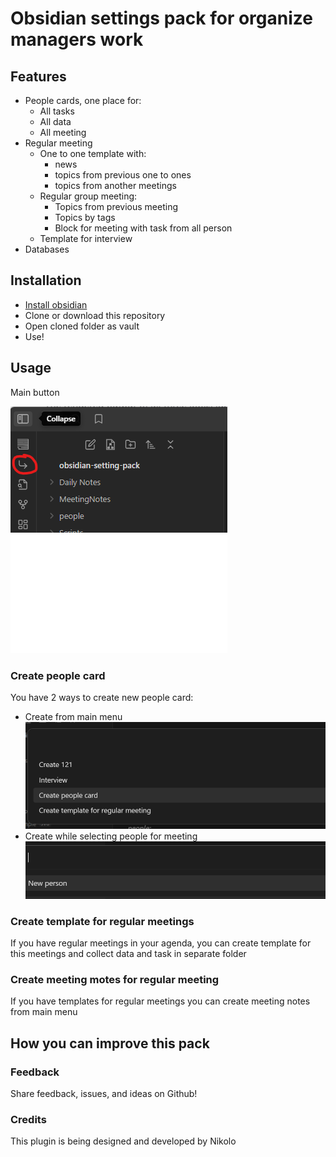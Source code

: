 # Obsidian settings pack for organize managers work

## Features

- People cards, one place for:
  - All tasks
  - All data
  - All meeting
- Regular meeting
  - One to one template with:
    - news
    - topics from previous one to ones
    - topics from another meetings
  - Regular group meeting:
    - Topics from previous meeting
    - Topics by tags
    - Block for meeting with task from all person
  - Template for interview
- Databases

## Installation

- [Install obsidian](https://help.obsidian.md/Getting+started/Download+and+install+Obsidian)
- Clone or download this repository
- Open cloned folder as vault
- Use!

## Usage

Main button

![Main button](.docs/main-button.png)

### Create people card

You have 2 ways to create new people card:

- Create from main menu ![Main menu](.docs/create-new-people.png)
- Create while selecting people for meeting ![New person](.docs/create-new-people2.png)

### Create template for regular meetings

If you have regular meetings in your agenda, you can create template for this meetings and collect data and task in separate folder

### Create meeting motes for regular meeting

If you have templates for regular meetings you can create meeting notes from main menu

## How you can improve this pack

### Feedback

Share feedback, issues, and ideas on Github!

### Credits

This plugin is being designed and developed by Nikolo